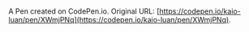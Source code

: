 # 

A Pen created on CodePen.io. Original URL: [https://codepen.io/kaio-luan/pen/XWmjPNq](https://codepen.io/kaio-luan/pen/XWmjPNq).


